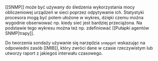 [[SNMP]] może być używany do śledzenia wykorzystania mocy obliczeniowej urządzeń w sieci poprzez odpytywanie ich. Statystyki procesora mogą być potem ułożone w wykres, dzięki czemu można wygodnie obserwować np. kiedy sieć jest bardziej przeciążona. Na podstawie tego wykresu można też np. zdefiniować [[Pułapki agentów SNMP|trapy]]. 

Do tworzenia sondaży używanie się narzędzia `snmpget` wskazując na odpowiedni zasób [[MIB]], który zwróci dane w czasie rzeczywistym lub utworzy raport z jakiegoś interwału czasowego. 

